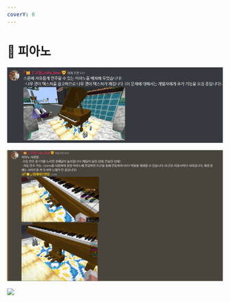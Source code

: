 ```yaml
---
coverY: 0
---
```


# 🎹 피아노

![](<../../../../../.gitbook/assets/image (1).png>)

![](<../../../../../.gitbook/assets/image (5).png>)

![](../../../../../.gitbook/assets/2022-07-29\_22.41.58.png)

##
